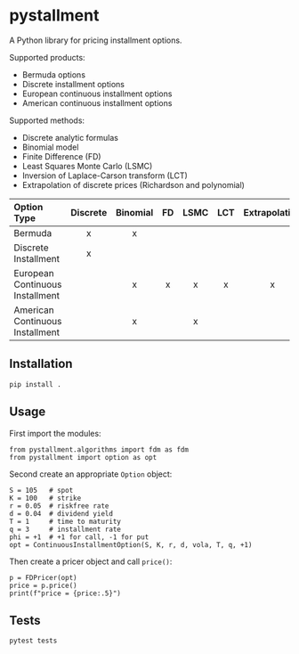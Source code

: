 # pystallment
A Python library for pricing installment options.

Supported products:
* Bermuda options
* Discrete installment options
* European continuous installment options 
* American continuous installment options

Supported methods:
* Discrete analytic formulas
* Binomial model
* Finite Difference (FD)
* Least Squares Monte Carlo (LSMC)
* Inversion of Laplace-Carson transform (LCT)
* Extrapolation of discrete prices (Richardson and polynomial)

| Option Type                     |  Discrete  | Binomial |  FD  |  LSMC  | LCT | Extrapolation |
|:--------------------------------|:----------:|:--------:|:----:|:------:|:---:|:-------------:|
| Bermuda                         |     x      |    x     |      |        |     |               |
| Discrete Installment            |     x      |          |      |        |     |               |
| European Continuous Installment |            |   x      |  x   |   x    |  x  |       x       |
| American Continuous Installment |            |      x   |      |   x    |     |               |


## Installation
`pip install .`

## Usage
First import the modules:
```
from pystallment.algorithms import fdm as fdm
from pystallment import option as opt
```
Second create an appropriate `Option` object:
```
S = 105   # spot
K = 100   # strike
r = 0.05  # riskfree rate
d = 0.04  # dividend yield
T = 1     # time to maturity
q = 3     # installment rate
phi = +1  # +1 for call, -1 for put
opt = ContinuousInstallmentOption(S, K, r, d, vola, T, q, +1)
```
Then create a pricer object and call `price()`:
```
p = FDPricer(opt)
price = p.price()
print(f"price = {price:.5}")
```
## Tests
`pytest tests`
